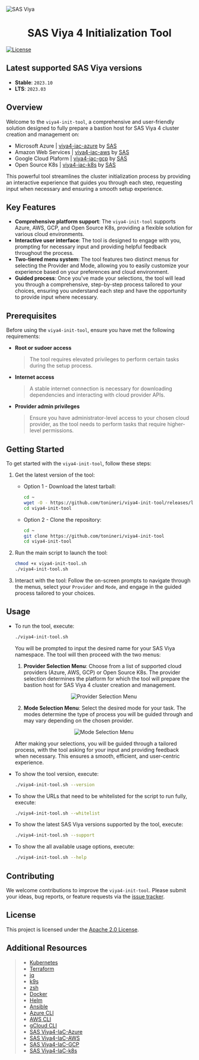 ![SAS Viya](assets/sasviya_logo_header_gh.png)

<div align="center">

# **SAS Viya 4 Initialization Tool**

</div>

[![License](https://img.shields.io/badge/license-Apache%202.0-blue)](LICENSE.md)

## Latest supported SAS Viya versions
- **Stable**:	`2023.10`
- **LTS**:	`2023.03`

## Overview
Welcome to the `viya4-init-tool`, a comprehensive and user-friendly solution designed to fully prepare a bastion host for SAS Viya 4 cluster creation and management on: 

* Microsoft Azure | [viya4-iac-azure](https://github.com/sassoftware/viya4-iac-azure) by [SAS](@sassoftware)
* Amazon Web Services | [viya4-iac-aws](https://github.com/sassoftware/viya4-iac-aws) by [SAS](@sassoftware)
* Google Cloud Plaform | [viya4-iac-gcp](https://github.com/sassoftware/viya4-iac-gcp) by [SAS](@sassoftware)
* Open Source K8s | [viya4-iac-k8s](https://github.com/sassoftware/viya4-iac-k8s) by [SAS](@sassoftware)

This powerful tool streamlines the cluster initialization process by providing an interactive experience that guides you through each step, requesting input when necessary and ensuring a smooth setup experience.

## Key Features

* **Comprehensive platform support**: The `viya4-init-tool` supports Azure, AWS, GCP, and Open Source K8s, providing a flexible solution for various cloud environments.
* **Interactive user interface**: The tool is designed to engage with you, prompting for necessary input and providing helpful feedback throughout the process.
* **Two-tiered menu system**: The tool features two distinct menus for selecting the Provider and Mode, allowing you to easily customize your experience based on your preferences and cloud environment.
* **Guided process**: Once you've made your selections, the tool will lead you through a comprehensive, step-by-step process tailored to your choices, ensuring you understand each step and have the opportunity to provide input where necessary.

## Prerequisites

Before using the `viya4-init-tool`, ensure you have met the following requirements:

* **Root or sudoer access**
  > The tool requires elevated privileges to perform certain tasks during the setup process.
* **Internet access**
  > A stable internet connection is necessary for downloading dependencies and interacting with cloud provider APIs.
* **Provider admin privileges**
  > Ensure you have administrator-level access to your chosen cloud provider, as the tool needs to perform tasks that require higher-level permissions.

## Getting Started

To get started with the `viya4-init-tool`, follow these steps:

1. Get the latest version of the tool:
	* Option 1 - Download the latest tarball:
		```bash
		cd ~
		wget -O - https://github.com/tonineri/viya4-init-tool/releases/latest/download/viya4-init-tool.tar.gz | tar xz
		cd viya4-init-tool
		```

	* Option 2 - Clone the repository:
		```bash
		cd ~
		git clone https://github.com/tonineri/viya4-init-tool
		cd viya4-init-tool
		```

2. Run the main script to launch the tool:
	```bash
	chmod +x viya4-init-tool.sh
	./viya4-init-tool.sh
	```

3. Interact with the tool: Follow the on-screen prompts to navigate through the menus, select your `Provider` and `Mode`, and engage in the guided process tailored to your choices.

## Usage

- To run the tool, execute:
	```bash
	./viya4-init-tool.sh
	```
	You will be prompted to input the desired name for your SAS Viya namespace. The tool will then proceed with the two menus:
	
	1. **Provider Selection Menu**: Choose from a list of supported cloud providers (Azure, AWS, GCP) or Open Source K8s. The provider selection determines the platform for which the tool will prepare the bastion host for SAS Viya 4 	cluster creation and management.
	<div align="center">
	
	![Provider Selection Menu](assets/providerSelectionMenu.png)
	
	</div>
	
	2. **Mode Selection Menu**: Select the desired mode for your task. The modes determine the type of process you will be guided through and may vary depending on the chosen provider.
	
	<div align="center">
	
	![Mode Selection Menu](assets/modeSelectionMenu.png)
	
	</div>
	
	After making your selections, you will be guided through a tailored process, with the tool asking for your input and providing feedback when necessary. This ensures a smooth, efficient, and user-centric experience.

- To show the tool version, execute:
	```bash
	./viya4-init-tool.sh --version
	```

- To show the URLs that need to be whitelisted for the script to run fully, execute:
	```bash
	./viya4-init-tool.sh --whitelist
	```

- To show the latest SAS Viya versions supported by the tool, execute:
	```bash
	./viya4-init-tool.sh --support
	```

- To show the all available usage options, execute:
	```bash
	./viya4-init-tool.sh --help
	```

## Contributing

We welcome contributions to improve the `viya4-init-tool`. Please submit your ideas, bug reports, or feature requests via the [issue tracker](https://github.com/tonineri/viya4-init-tool/issues).

## License

This project is licensed under the [Apache 2.0 License](LICENSE.md).

## Additional Resources

>* [Kubernetes](https://kubernetes.io/docs/tasks/tools/)
>* [Terraform](https://developer.hashicorp.com/terraform/intro)
>* [jq](https://stedolan.github.io/jq/)
>* [k9s](https://github.com/derailed/k9s)
>* [zsh](https://github.com/ohmyzsh/ohmyzsh)
>* [Docker](https://docs.docker.com/)
>* [Helm](https://helm.sh/docs/)
>* [Ansible](https://docs.ansible.com/ansible/2.9/index.html)
>* [Azure CLI](https://learn.microsoft.com/en-us/cli/azure/)
>* [AWS CLI](https://docs.aws.amazon.com/cli/latest/userguide/cli-chap-welcome.html)
>* [gCloud CLI](https://cloud.google.com/sdk/gcloud)
>* [SAS Viya4-IaC-Azure](https://github.com/sassoftware/viya4-iac-azure)
>* [SAS Viya4-IaC-AWS](https://github.com/sassoftware/viya4-iac-aws)
>* [SAS Viya4-IaC-GCP](https://github.com/sassoftware/viya4-iac-gcp)
>* [SAS Viya4-IaC-k8s](https://github.com/sassoftware/viya4-iac-k8s)
